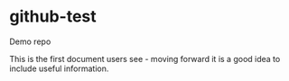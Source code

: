 # github-test
Demo repo


This is the first document users see - moving forward it is a good idea to include useful information.
